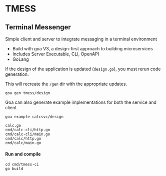 # TMESS 
## Terminal Messenger

Simple client and server to integrate messaging in a terminal environment

- Build with goa V3, a design-first approach to building microservices
- Includes Server Executable, CLI, OpenAPI
- GoLang 

If the design of the application is updated (`design.go`), you must rerun code generation.

This will recreate the `/gen` dir with the appropriate updates. 
```
goa gen tmess/design
```

Goa can also generate example implementations for both the service and client
```
goa example calcsvc/design

calc.go
cmd/calc-cli/http.go
cmd/calc-cli/main.go
cmd/calc/http.go
cmd/calc/main.go
```
#### Run and compile
```
cd cmd/tmess-ci
go build
```
